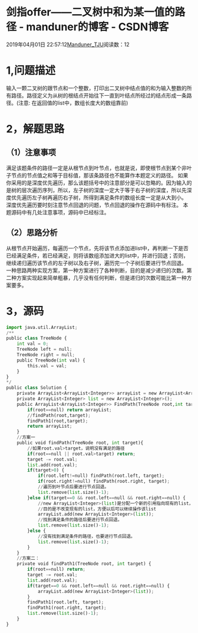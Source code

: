 
# 剑指offer——二叉树中和为某一值的路径 - manduner的博客 - CSDN博客


2019年04月01日 22:57:12[Manduner_TJU](https://me.csdn.net/manduner)阅读数：12


# 1,问题描述
输入一颗二叉树的跟节点和一个整数，打印出二叉树中结点值的和为输入整数的所有路径。路径定义为从树的根结点开始往下一直到叶结点所经过的结点形成一条路径。(注意: 在返回值的list中，数组长度大的数组靠前)
# 2，解题思路
## （1）注意事项
满足该题条件的路径一定是从根节点到叶节点，也就是说，即使根节点到某个非叶子节点的节点值之和等于目标值，那该条路径也不能算作本题定义的路径。
如果你采用的是深度优先遍历，那么该题括号中的注意部分是可以忽略的。因为输入的是树的层次遍历序列，所以，左子树的深度一定大于等于右子树的深度，所以先深度优先遍历左子树再遍历右子树，所得到满足条件的数组长度一定是从大到小。
深度优先遍历要时刻注意节点回退的问题，节点回退的操作在源码中有标注。
本题源码中有几处注意事项，源码中已经标注。
## （2）思路分析
从根节点开始遍历，每遍历一个节点，先将该节点添加进list中，再判断一下是否已经满足条件，若已经满足，则将该数组添加进大的list中，并进行回退；否则，继续递归遍历该节点的左子树以及右子树，遍历完一个子树后要进行节点回退。
一种思路两种实现方案，第一种方案进行了各种判断，目的是减少递归的次数。第二种方案实现起来简单粗暴，几乎没有任何判断，但是递归的次数可能比第一种方案要多。
# 3，源码
```python
import java.util.ArrayList;
/**
public class TreeNode {
    int val = 0;
    TreeNode left = null;
    TreeNode right = null;
    public TreeNode(int val) {
        this.val = val;
    }
}
*/
public class Solution {
    private ArrayList<ArrayList<Integer>> arrayList = new ArrayList<ArrayList<Integer>>();
    private ArrayList<Integer> list = new ArrayList<Integer>();
    public ArrayList<ArrayList<Integer>> FindPath(TreeNode root,int target) {
        if(root==null) return arrayList;
        //findPath(root,target);
        findPath1(root,target);
        return arrayList;
    }
    //方案一
    public void findPath(TreeNode root, int target){
        //如果root.val>target，说明没有满足的路径
        if(root==null || root.val>target) return;
        target -= root.val;
        list.add(root.val);
        if(target>0) {
            if(root.left!=null) findPath(root.left, target);
            if(root.right!=null) findPath(root.right, target);
            //遍历到叶节点后要进行节点回退。
            list.remove(list.size()-1);
        }else if(target==0 && root.left==null && root.right==null) {
            //new ArrayList<Integer>(list)是分配一个新的引用指向现有的list，
            //目的是不改变现有的list，方便以后可以继续操作该list
            arrayList.add(new ArrayList<Integer>(list));
            //找到满足条件的路径后要进行节点回退。
            list.remove(list.size()-1);
        }else {
            //没有找到满足条件的路径，也要进行节点回退。
            list.remove(list.size()-1);
        }
    }
    //方案二：
    private void findPath1(TreeNode root, int target) {
        if(root==null) return;
        target -= root.val;
        list.add(root.val);
        if(target==0 && root.left==null && root.right==null) {
            arrayList.add(new ArrayList<Integer>(list));
        }
        findPath1(root.left, target);
        findPath1(root.right, target);
        list.remove(list.size()-1);
    }
}
```


